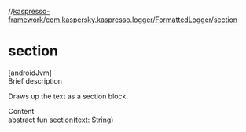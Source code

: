 //[kaspresso-framework](../../index.md)/[com.kaspersky.kaspresso.logger](../index.md)/[FormattedLogger](index.md)/[section](section.md)



# section  
[androidJvm]  
Brief description  


Draws up the text as a section block.

  
Content  
abstract fun [section](section.md)(text: [String](https://kotlinlang.org/api/latest/jvm/stdlib/kotlin/-string/index.html))  



